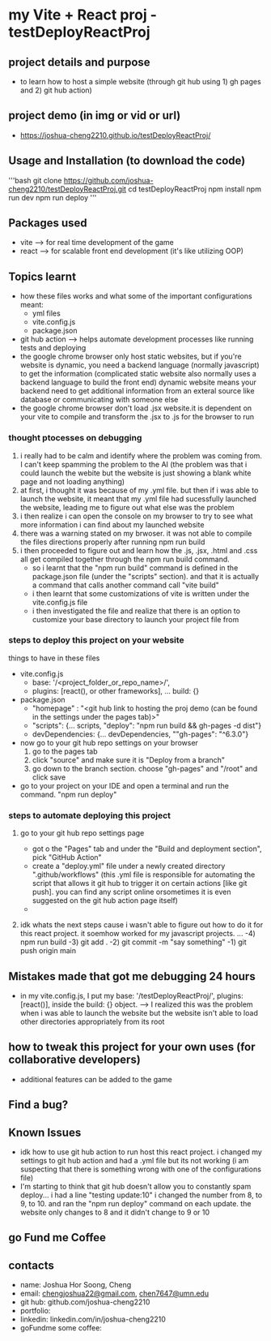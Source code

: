 # my Vite + React proj - testDeployReactProj
## project details and purpose
- to learn how to host a simple website (through git hub using 1) gh pages and 2) git hub action)

## project demo (in img or vid or url)
- https://joshua-cheng2210.github.io/testDeployReactProj/

## Usage and Installation (to download the code)
'''bash
git clone https://github.com/joshua-cheng2210/testDeployReactProj.git
cd testDeployReactProj
npm install
npm run dev
npm run deploy
'''

## Packages used
- vite --> for real time development of the game
- react --> for scalable front end development (it's like utilizing OOP)

## Topics learnt
- how these files works and what some of the important configurations meant:
    - yml files
    - vite.config.js
    - package.json
- git hub action --> helps automate development processes like running tests and deploying
- the google chrome browser only host static websites, but if you're website is dynamic, you need a backend language (normally javascript) to get the information (complicated static website also normally uses a backend language to build the front end) dynamic website means your backend need to get additional information from an exteral source like database or communicating with someone else
- the google chrome browser don't load .jsx website.it is dependent on your vite to compile and transform the .jsx to .js for the browser to run

### thought ptocesses on debugging
1)  i really had to be calm and identify where the problem was coming from. I can't keep spamming the problem to the AI (the problem was that i could launch the webite but the website is just showing a blank white page and not loading anything)
2) at first, i thought it was because of my .yml file. but then if i was able to launch the website, it meant that my .yml file had sucessfully launched the website, leading me to figure out what else was the problem
3) i then realize i can open the console on my browser to try to see what more information i can find about my launched website
4) there was a warning stated on my brwoser. it was not able to compile the files directions properly after running npm run build
5) i then proceeded to figure out and learn how the .js, .jsx, .html and .css all get compiled together through the npm run build command. 
    - so i learnt that the "npm run build" command is defined in the package.json file (under the "scripts" section). and that it is actually a command that calls another command call "vite build"
    - i then learnt that some customizations of vite is written under the vite.config.js file
    - i then investigated the file and realize that there is an option to customize your base directory to launch your project file from

### steps to deploy this project on your website
things to have in these files
- vite.config.js
    - base: '/<project_folder_or_repo_name>/',
    - plugins: [react(), or other frameworks], ... build: {} <!-- remember the put these outside of build: {} -->
- package.json
    - "homepage" : "<git hub link to hosting the proj demo (can be found in the settings under the pages tab)>"
    - "scripts": {... scripts, 
    "deploy": "npm run build && gh-pages -d dist"}
    - devDependencies: {... devDependencies,
    ""gh-pages": "^6.3.0"}
- now go to your git hub repo settings on your browser
    1) go to the pages tab
    2) click "source" and make sure it is "Deploy from a branch" <!-- this settings allows you to automatically deploy from the gh-pges branch -->
    3) go down to the branch section. choose "gh-pages" and "/root" and click save
- go to your project on your IDE and open a terminal and run the command. "npm run deploy"

### steps to automate deploying this project
1) go to your git hub repo settings page
    - got o the "Pages" tab and under the "Build and deployment section", pick "GitHub Action"
    - create a "deploy.yml" file under a newly created directory ".github/workflows" (this .yml file is responsible for automating the script that allows it git hub to trigger it on certain actions [like git push]. you can find any script online orsometimes it is even suggested on the git hub action page itself)
    - 

2) idk whats the next steps cause i wasn't able to figure out how to do it for this react project. it soemhow worked for my javascript projects. 
...
-4) npm run build
-3) git add .
-2) git commit -m "say something"
-1) git push origin main

## Mistakes made that got me debugging 24 hours
- in my vite.config.js, I put my base: '/testDeployReactProj/', plugins: [react()], inside the build: {} object. --> I realized this was the problem when i was able to launch the website but the website isn't able to load other directories appropriately from its root


## how to tweak this project for your own uses (for collaborative developers)
- additional features can be added to the game


## Find a bug?

## Known Issues
- idk how to use git hub action to run host this react project. i changed my settings to git hub action and had a .yml file but its not working (i am suspecting that there is something wrong with one of the configurations file)
- I'm starting to think that git hub doesn't allow you to constantly spam deploy... i had a line "testing update:10" i changed the number from 8, to 9, to 10. and ran the "npm run deploy" command on each update. the website only changes to 8 and it didn't change to 9 or 10

## go Fund me Coffee

## contacts
- name: Joshua Hor Soong, Cheng
- email: chengjoshua22@gmail.com, chen7647@umn.edu
- git hub: github.com/joshua-cheng2210
- portfolio: 
- linkedin: linkedin.com/in/joshua-cheng2210
- goFundme some coffee: 
